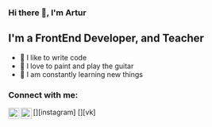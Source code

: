 ### Hi there 👋, I'm Artur

## I'm a FrontEnd Developer, and Teacher
- 💪 I like to write code
- 🎉 I love to paint and play the guitar
- 🥅 I am constantly learning new things
### Connect with me:

[<img align="left" alt="ArturFik | Instagram" width="22px" src="https://cdn.jsdelivr.net/npm/simple-icons@v3/icons/instagram.svg" />][instagram]
[<img align="left" alt="ArturFik | VK" width="22px" src="https://cdn.jsdelivr.net/npm/simple-icons@v3/icons/vk.svg" />][vk]

<br />

